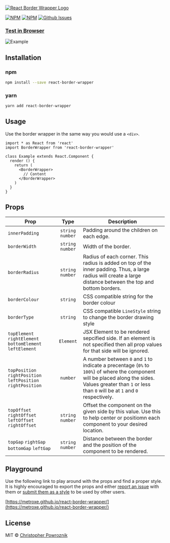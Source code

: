 [![React Border Wrapper Logo](https://metroxe.github.io/react-border-wrapper/react_border_wrapper_logo.png)](https://metroxe.github.io/react-border-wrapper/)

[![NPM](https://img.shields.io/npm/v/react-border-wrapper.svg)](https://www.npmjs.com/package/react-border-wrapper)
[![NPM](https://img.shields.io/npm/dt/react-border-wrapper.svg)](https://www.npmjs.com/package/react-border-wrapper)
[![Github Issues](https://img.shields.io/github/issues/metroxe/react-border-wrapper.svg)](https://github.com/Metroxe/react-border-wrapper/issues)

### [Test in Browser](https://metroxe.github.io/react-border-wrapper/)


![Example](https://metroxe.github.io/react-border-wrapper/react_border_wrapper_example.png)

## Installation

### npm
```bash
npm install --save react-border-wrapper
```

### yarn
```bash
yarn add react-border-wrapper
```

## Usage

Use the border wrapper in the same way you would use a `<div>`.

```tsx
import * as React from 'react'
import BorderWrapper from 'react-border-wrapper'

class Example extends React.Component {
  render () {
    return (
      <BorderWrapper>
      	// Content
      </BorderWrapper>
    )
  }
}
```

## Props

| Prop | Type | Description |
| --- | :---: | --- |
| `innerPadding` | `string` `number` | Padding around the children on each edge.
| `borderWidth` | `string` `number` | Width of the border.
| `borderRadius` | `string` `number` | Radius of each corner. This radius is added on top of the inner padding. Thus, a large radius will create a large distance between the top and bottom borders.
| `borderColour` | `string` | CSS compatible string for the border colour
| `borderType` | `string` | CSS compatible `LineStyle` string to change the border drawing style
| `topElement` `rightElement` `bottomElement` `leftElement` | `Element` | JSX Element to be rendered sepcified side. If an element is not specified then all prop values for that side will be ignored.
| `topPosition` `rightPosition` `leftPosition` `rightPosition` | `number` | A number between `0` and `1` to indicate a precentage (`0%` to `100%`) of where the component will be placed along the sides. Values greater than `1` or less than `0` will be at `1` and `0` respectively.
| `topOffset` `rightOffset` `leftOffset` `rightOffset` | `string` `number` | Offset the component on the given side by this value. Use this to help center or positiomn each component to your desired location.
| `topGap` `rightGap` `bottomGap` `leftGap` | `string` `number` | Distance between the border and the position of the component to be rendered. 

## Playground
Use the following link to play around with the props and find a proper style. It is highly encouraged to export the props and either [report an issue](https://github.com/Metroxe/react-border-wrapper/issues/new?assignees=&labels=bug&template=bug-report.md&title=) with them or [submit them as a style](https://github.com/Metroxe/react-border-wrapper/issues/new?assignees=&labels=new+style&template=new-style.md&title=) to be used by other users.

[https://metroxe.github.io/react-border-wrapper/](https://metroxe.github.io/react-border-wrapper/)

## License

MIT © [Christopher Powroznik](https://github.com/Metroxe)
